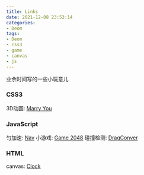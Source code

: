 ```yaml
---
title: Links
date: 2021-12-08 23:53:14
categories: 
- Deom
tags:
- Deom 
- css3 
- game
- canvas
- js
---
```

业余时间写的一些小玩意儿 

### CSS3

  3D动画: [Marry You](http://goodwjf.github.io/home/control/css3-clock/index.html)

### JavaScript

  匀加速: [Nav](http://goodwjf.github.io/home/module/nav/test.html)
  小游戏: [Game 2048](http://goodwjf.github.io/home/product/2048/index.html)
  碰撞检测: [DragConver](http://goodwjf.github.io/home/module/dragConver/test.html)
 
### HTML

canvas: [Clock](http://goodwjf.github.io/home/control/watch_canvas/watch_canvas.html)
